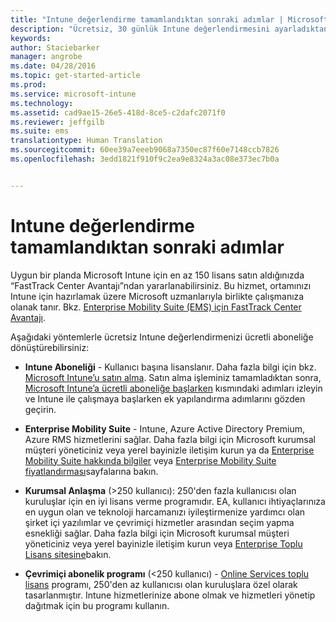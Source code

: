 ```yaml
---
title: "Intune değerlendirme tamamlandıktan sonraki adımlar | Microsoft Intune"
description: "Ücretsiz, 30 günlük Intune değerlendirmesini ayarladıktan sonra, abonelikler ve lisanslar hakkında bilmeniz gerekenler"
keywords: 
author: Staciebarker
manager: angrobe
ms.date: 04/28/2016
ms.topic: get-started-article
ms.prod: 
ms.service: microsoft-intune
ms.technology: 
ms.assetid: cad9ae15-26e5-418d-8ce5-c2dafc2071f0
ms.reviewer: jeffgilb
ms.suite: ems
translationtype: Human Translation
ms.sourcegitcommit: 60ee39a7eeeb9068a7350ec87f60e7148ccb7826
ms.openlocfilehash: 3edd1821f910f9c2ea9e8324a3ac08e373ec7b0a


---
```


# Intune değerlendirme tamamlandıktan sonraki adımlar
Uygun bir planda Microsoft Intune için en az 150 lisans satın aldığınızda “FastTrack Center Avantajı”ndan yararlanabilirsiniz. Bu hizmet, ortamınızı Intune için hazırlamak üzere Microsoft uzmanlarıyla birlikte çalışmanıza olanak tanır. Bkz. [Enterprise Mobility Suite (EMS) için FastTrack Center Avantajı](https://docs.microsoft.com/enterprise-mobility/Solutions/fasttrack-center-benefit-for-enterprise-mobility-suite-ems).

Aşağıdaki yöntemlerle ücretsiz Intune değerlendirmenizi ücretli aboneliğe dönüştürebilirsiniz:

-   **Intune Aboneliği** - Kullanıcı başına lisanslanır. Daha fazla bilgi için bkz. [Microsoft Intune’u satın alma](http://www.microsoft.com/en-us/server-cloud/products/microsoft-intune/Purchasing.aspx). Satın alma işleminiz tamamladıktan sonra, [Microsoft Intune’a ücretli aboneliğe başlarken](/intune/get-started/start-with-a-paid-subscription-to-microsoft-intune) kısmındaki adımları izleyin ve Intune ile çalışmaya başlarken ek yapılandırma adımlarını gözden geçirin.

-   **Enterprise Mobility Suite** - Intune, Azure Active Directory Premium, Azure RMS hizmetlerini sağlar. Daha fazla bilgi için Microsoft kurumsal müşteri yöneticiniz veya yerel bayinizle iletişim kurun ya da [Enterprise Mobility Suite hakkında bilgiler](https://www.microsoft.com/en-us/server-cloud/enterprise-mobility/overview.aspx) veya [Enterprise Mobility Suite fiyatlandırması](http://www.microsoft.com/en-us/server-cloud/products/enterprise-mobility-suite/Purchasing.aspx)sayfalarına bakın.

-   **Kurumsal Anlaşma** (&gt;250 kullanıcı): 250'den fazla kullanıcısı olan kuruluşlar için en iyi lisans verme programıdır. EA, kullanıcı ihtiyaçlarınıza en uygun olan ve teknoloji harcamanızı iyileştirmenize yardımcı olan şirket içi yazılımlar ve çevrimiçi hizmetler arasından seçim yapma esnekliği sağlar. Daha fazla bilgi için Microsoft kurumsal müşteri yöneticiniz veya yerel bayinizle iletişim kurun veya [Enterprise Toplu Lisans sitesine](http://www.microsoft.com/licensing/licensing-options/enterprise.aspx)bakın.

-   **Çevrimiçi abonelik programı** (&lt;250 kullanıcı) - [Online Services toplu lisans](http://www.microsoft.com/licensing/online-services/default.aspx) programı, 250'den az kullanıcısı olan kuruluşlara özel olarak tasarlanmıştır. Intune hizmetlerinize abone olmak ve hizmetleri yönetip dağıtmak için bu programı kullanın.



<!--HONumber=Jul16_HO4-->


